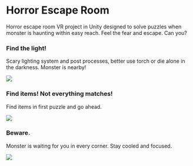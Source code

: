 # Horror Escape Room

Horror escape room VR project in Unity designed to solve puzzles when monster is haunting within easy reach. Feel the fear and escape. Can you?

### Find the light!
Scary lighting system and post processes, better use torch or die alone in the darkness. Monster is nearby!

![](https://github.com/OnistDerFalke/horror-escape-room/blob/main/Gifs/g1.gif)


### Find items! Not everything matches!
Find items in first puzzle and go ahead.

![](https://github.com/OnistDerFalke/horror-escape-room/blob/main/Gifs/g2.gif)


### Beware.
Monster is waiting for you in every corner. Stay cooled and focused.

![](https://github.com/OnistDerFalke/horror-escape-room/blob/main/Gifs/g3.gif)

